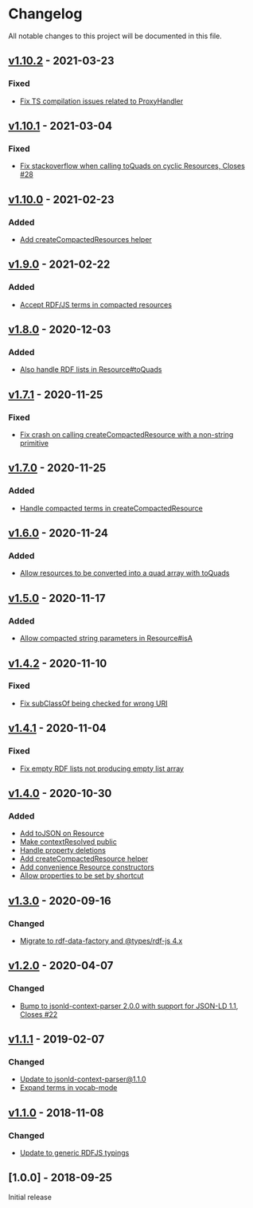 # Changelog
All notable changes to this project will be documented in this file.

<a name="v1.10.2"></a>
## [v1.10.2](https://github.com/rubensworks/rdf-object.js/compare/v1.10.1...v1.10.2) - 2021-03-23

### Fixed
* [Fix TS compilation issues related to ProxyHandler](https://github.com/rubensworks/rdf-object.js/commit/757436e78f57fa93161a7a6fb79f28e622a4589c)

<a name="v1.10.1"></a>
## [v1.10.1](https://github.com/rubensworks/rdf-object.js/compare/v1.10.0...v1.10.1) - 2021-03-04

### Fixed
* [Fix stackoverflow when calling toQuads on cyclic Resources, Closes #28](https://github.com/rubensworks/rdf-object.js/commit/0d897660cf67dde8d1d8aedaaaedb0fdf6c17967)

<a name="v1.10.0"></a>
## [v1.10.0](https://github.com/rubensworks/rdf-object.js/compare/v1.9.0...v1.10.0) - 2021-02-23

### Added
* [Add createCompactedResources helper](https://github.com/rubensworks/rdf-object.js/commit/8151ed947dca616b121db9a17df7cc19f34ad418)

<a name="v1.9.0"></a>
## [v1.9.0](https://github.com/rubensworks/rdf-object.js/compare/v1.8.0...v1.9.0) - 2021-02-22

### Added
* [Accept RDF/JS terms in compacted resources](https://github.com/rubensworks/rdf-object.js/commit/e6ddc5c13841734ba0cfc26c03abb903210ace28)

<a name="v1.8.0"></a>
## [v1.8.0](https://github.com/rubensworks/rdf-object.js/compare/v1.7.1...v1.8.0) - 2020-12-03

### Added
* [Also handle RDF lists in Resource#toQuads](https://github.com/rubensworks/rdf-object.js/commit/70dd1bdce52e6a7a653f0b4c4d3b55c5b1008a7f)

<a name="v1.7.1"></a>
## [v1.7.1](https://github.com/rubensworks/rdf-object.js/compare/v1.7.0...v1.7.1) - 2020-11-25

### Fixed
* [Fix crash on calling createCompactedResource with a non-string primitive](https://github.com/rubensworks/rdf-object.js/commit/37cbe90e39dc730a547a6cb3210dd1d481b5325a)

<a name="v1.7.0"></a>
## [v1.7.0](https://github.com/rubensworks/rdf-object.js/compare/v1.6.0...v1.7.0) - 2020-11-25

### Added
* [Handle compacted terms in createCompactedResource](https://github.com/rubensworks/rdf-object.js/commit/21e73deefa9e531d9c278df3dd78994bca53b09d)

<a name="v1.6.0"></a>
## [v1.6.0](https://github.com/rubensworks/rdf-object.js/compare/v1.5.0...v1.6.0) - 2020-11-24

### Added
* [Allow resources to be converted into a quad array with toQuads](https://github.com/rubensworks/rdf-object.js/commit/0cfb7bac733d9cc0ab393f293f222d22951e8ce5)

<a name="v1.5.0"></a>
## [v1.5.0](https://github.com/rubensworks/rdf-object.js/compare/v1.4.2...v1.5.0) - 2020-11-17

### Added
* [Allow compacted string parameters in Resource#isA](https://github.com/rubensworks/rdf-object.js/commit/d63d9b63dcd9acaf0191d94ae3af77463c5abdf4)

<a name="v1.4.2"></a>
## [v1.4.2](https://github.com/rubensworks/rdf-object.js/compare/v1.4.1...v1.4.2) - 2020-11-10

### Fixed
* [Fix subClassOf being checked for wrong URI](https://github.com/rubensworks/rdf-object.js/commit/e3a3a7d97413ed7b59252b0d007805b76a12fe9a)

<a name="v1.4.1"></a>
## [v1.4.1](https://github.com/rubensworks/rdf-object.js/compare/v1.4.0...v1.4.1) - 2020-11-04

### Fixed
* [Fix empty RDF lists not producing empty list array](https://github.com/rubensworks/rdf-object.js/commit/6e00df576504461bb62edb17a1c78bf8c8d3e3a1)

<a name="v1.4.0"></a>
## [v1.4.0](https://github.com/rubensworks/rdf-object.js/compare/v1.3.0...v1.4.0) - 2020-10-30

### Added
* [Add toJSON on Resource](https://github.com/rubensworks/rdf-object.js/commit/3fc635e4faad7f2b3c6c4649a44d0dc346ff3313)
* [Make contextResolved public](https://github.com/rubensworks/rdf-object.js/commit/4ddd61c90e56644014f536dc7445ccb9dc3776a0)
* [Handle property deletions](https://github.com/rubensworks/rdf-object.js/commit/116fa640197605615d62873bb1f64d03097e6e6e)
* [Add createCompactedResource helper](https://github.com/rubensworks/rdf-object.js/commit/8c22c98f5b19207ec7d6f1bd09f894670312bf82)
* [Add convenience Resource constructors](https://github.com/rubensworks/rdf-object.js/commit/e86542e3df64942a413043b91e2aef4bebc13ae0)
* [Allow properties to be set by shortcut](https://github.com/rubensworks/rdf-object.js/commit/8aebf52b4064eb688bc6faa4ab866d328f1148b9)

<a name="v1.3.0"></a>
## [v1.3.0](https://github.com/rubensworks/rdf-object.js/compare/v1.2.0...v1.3.0) - 2020-09-16

### Changed
* [Migrate to rdf-data-factory and @types/rdf-js 4.x](https://github.com/rubensworks/rdf-object.js/commit/b65bac5a99d2b4a4149dde1c199a3b44242f15c6)

<a name="v1.2.0"></a>
## [v1.2.0](https://github.com/rubensworks/rdf-object.js/compare/v1.1.0...v1.2.0) - 2020-04-07

### Changed
* [Bump to jsonld-context-parser 2.0.0 with support for JSON-LD 1.1, Closes #22](https://github.com/rubensworks/rdf-object.js/commit/5113bf2266c1d2249e62a19a028d62e65085e65b)

<a name="v1.1.1"></a>
## [v1.1.1](https://github.com/rubensworks/rdf-object.js/compare/v1.1.0...v1.1.1) - 2019-02-07

### Changed
* [Update to jsonld-context-parser@1.1.0](https://github.com/rubensworks/rdf-object.js/commit/9db628b2c3bbd8f37b82026e1fe944b6a3f5da9f)
* [Expand terms in vocab-mode](https://github.com/rubensworks/rdf-object.js/commit/24e1120f49ed649daed8afd74b7f57e9290958ef)

<a name="v1.1.0"></a>
## [v1.1.0](https://github.com/rubensworks/rdf-object.js/compare/v1.0.0...v1.1.0) - 2018-11-08

### Changed
* [Update to generic RDFJS typings](https://github.com/rubensworks/rdf-object.js/commit/6aae54a3f43c1673e53e500346e2f6616b9a859f)

<a name="1.0.0"></a>
## [1.0.0] - 2018-09-25
Initial release
